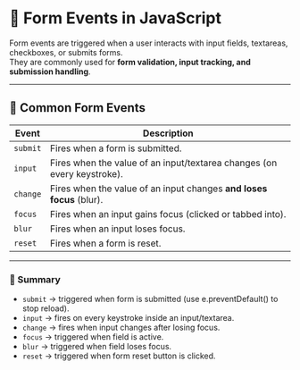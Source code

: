 # 📝 Form Events in JavaScript

Form events are triggered when a user interacts with input fields, textareas, checkboxes, or submits forms.  
They are commonly used for **form validation, input tracking, and submission handling**.

---

## 📌 Common Form Events

| Event | Description |
|-------|-------------|
| `submit` | Fires when a form is submitted. |
| `input` | Fires when the value of an input/textarea changes (on every keystroke). |
| `change` | Fires when the value of an input changes **and loses focus** (blur). |
| `focus` | Fires when an input gains focus (clicked or tabbed into). |
| `blur` | Fires when an input loses focus. |
| `reset` | Fires when a form is reset. |

---

### 📌 Summary
* `submit` → triggered when form is submitted (use e.preventDefault() to stop reload).
* `input` → fires on every keystroke inside an input/textarea.
* `change` → fires when input changes after losing focus.
* `focus` → triggered when field is active.
* `blur` → triggered when field loses focus.
* `reset` → triggered when form reset button is clicked.
